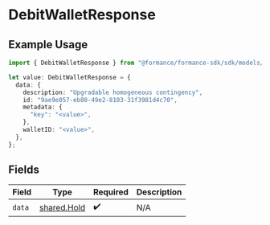 # DebitWalletResponse

## Example Usage

```typescript
import { DebitWalletResponse } from "@formance/formance-sdk/sdk/models/shared";

let value: DebitWalletResponse = {
  data: {
    description: "Upgradable homogeneous contingency",
    id: "9ae9e057-eb80-49e2-8103-31f3981d4c70",
    metadata: {
      "key": "<value>",
    },
    walletID: "<value>",
  },
};
```

## Fields

| Field                                             | Type                                              | Required                                          | Description                                       |
| ------------------------------------------------- | ------------------------------------------------- | ------------------------------------------------- | ------------------------------------------------- |
| `data`                                            | [shared.Hold](../../../sdk/models/shared/hold.md) | :heavy_check_mark:                                | N/A                                               |
